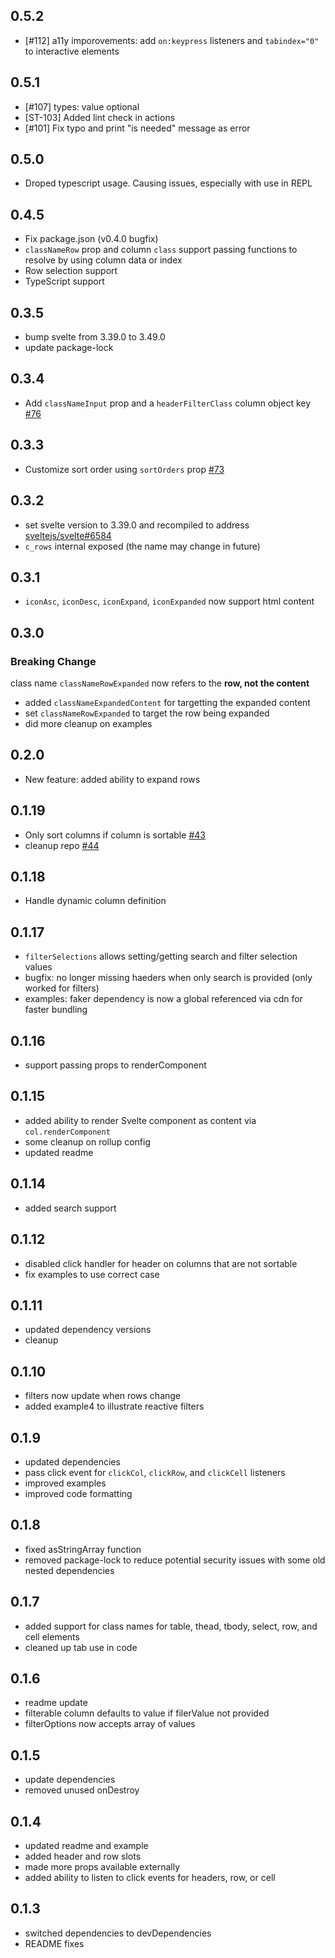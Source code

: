 ## 0.5.2

- [#112] a11y imporovements: add `on:keypress` listeners and `tabindex="0"` to interactive elements

## 0.5.1

- [#107] types: value optional
- [ST-103] Added lint check in actions
- [#101] Fix typo and print "is needed" message as error

## 0.5.0

- Droped typescript usage. Causing issues, especially with use in REPL

## 0.4.5

- Fix package.json (v0.4.0 bugfix)
- `classNameRow` prop and column `class` support passing functions to resolve by using column data or index
- Row selection support
- TypeScript support

## 0.3.5

- bump svelte from 3.39.0 to 3.49.0
- update package-lock

## 0.3.4

- Add `classNameInput` prop and a `headerFilterClass` column object key [#76](https://github.com/dasDaniel/svelte-table/issues/76)

## 0.3.3

- Customize sort order using `sortOrders` prop [#73](https://github.com/dasDaniel/svelte-table/issues/73)

## 0.3.2

- set svelte version to 3.39.0 and recompiled to address [sveltejs/svelte#6584](https://github.com/sveltejs/svelte/issues/6584)
- `c_rows` internal exposed (the name may change in future)

## 0.3.1

- `iconAsc`, `iconDesc`, `iconExpand`, `iconExpanded` now support html content

## 0.3.0

### Breaking Change

class name `classNameRowExpanded` now refers to the **row, not the content**

- added `classNameExpandedContent` for targetting the expanded content
- set `classNameRowExpanded` to target the row being expanded
- did more cleanup on examples

## 0.2.0

- New feature: added ability to expand rows

## 0.1.19

- Only sort columns if column is sortable [#43](https://github.com/dasDaniel/svelte-table/pull/43)
- cleanup repo [#44](https://github.com/dasDaniel/svelte-table/pull/44)

## 0.1.18

- Handle dynamic column definition

## 0.1.17

- `filterSelections` allows setting/getting search and filter selection values
- bugfix: no longer missing haeders when only search is provided (only worked for filters)
- examples: faker dependency is now a global referenced via cdn for faster bundling

## 0.1.16

- support passing props to renderComponent

## 0.1.15

- added ability to render Svelte component as content via `col.renderComponent`
- some cleanup on rollup config
- updated readme

## 0.1.14

- added search support

## 0.1.12

- disabled click handler for header on columns that are not sortable
- fix examples to use correct case

## 0.1.11

- updated dependency versions
- cleanup

## 0.1.10

- filters now update when rows change
- added example4 to illustrate reactive filters

## 0.1.9

- updated dependencies
- pass click event for `clickCol`, `clickRow`, and `clickCell` listeners
- improved examples
- improved code formatting

## 0.1.8

- fixed asStringArray function
- removed package-lock to reduce potential security issues with some old nested dependencies

## 0.1.7

- added support for class names for table, thead, tbody, select, row, and cell elements
- cleaned up tab use in code

## 0.1.6

- readme update
- filterable column defaults to value if filerValue not provided
- filterOptions now accepts array of values

## 0.1.5

- update dependencies
- removed unused onDestroy

## 0.1.4

- updated readme and example
- added header and row slots
- made more props available externally
- added ability to listen to click events for headers, row, or cell

## 0.1.3

- switched dependencies to devDependencies
- README fixes

